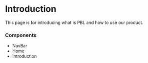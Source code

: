 # Introduction
This page is for introducing what is PBL and how to use our product. 

### Components
- NavBar
- Home
- Introduction